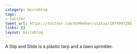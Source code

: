 ```yaml
---
category: microblog
tags:
- twitter
tweet_url: https://twitter.com/ExMember/status/1974997285
links: []
layout: microblog
---
```

A Slip and Slide is a plastic tarp and a lawn sprinkler.
